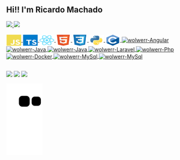 ## Hi!! I'm Ricardo Machado
 <div>
  <a href="https://github.com/wolwerr">
  <img height="180em" src="https://github-readme-stats.vercel.app/api?username=wolwerr&theme=blue-green"/>
  <img height="180em" src="https://github-readme-stats.vercel.app/api/top-langs/?username=wolwerr&layout=compact&langs_count=7&theme=blue-green"/>
</div>
<div style="display: inline_block"><br>
  <img align="center" alt="wolwerr-Js" height="30" width="40" src="https://raw.githubusercontent.com/devicons/devicon/master/icons/javascript/javascript-plain.svg">
  <img align="center" alt="wolwerr-Ts" height="30" width="40" src="https://raw.githubusercontent.com/devicons/devicon/master/icons/typescript/typescript-plain.svg">
  <img align="center" alt="wolwerr-React" height="30" width="40" src="https://raw.githubusercontent.com/devicons/devicon/master/icons/react/react-original.svg">
  <img align="center" alt="wolwerr-HTML" height="30" width="40" src="https://raw.githubusercontent.com/devicons/devicon/master/icons/html5/html5-original.svg">
  <img align="center" alt="wolwerr-CSS" height="30" width="40" src="https://raw.githubusercontent.com/devicons/devicon/master/icons/css3/css3-original.svg">
  <img align="center" alt="wolwerr-Python" height="30" width="40" src="https://raw.githubusercontent.com/devicons/devicon/master/icons/python/python-original.svg">
  <img align="center" alt="wolwerr-Csharp" height="30" width="40" src="https://raw.githubusercontent.com/devicons/devicon/master/icons/c/c-original.svg">
  <img align="center" alt="wolwerr-Angular" height="30" width="30" src="https://i.imgur.com/7Ddf1ZO.png">
  <img align="center" alt="wolwerr-Java" height="30" width="30" src="https://i.imgur.com/lcexh9M.png">
  <img align="center" alt="wolwerr-Java" height="30" width="40" src="https://i.imgur.com/kWIvhoB.png">
 <img align="center" alt="wolwerr-Laravel" height="30" width="40" src="https://i.imgur.com/qWHa1mL.png">
 <img align="center" alt="wolwerr-Php" height="30" width="40" src=https://i.imgur.com/eWcYQfi.png>
 <img align="center" alt="wolwerr-Docker" height="30" width="40" src="https://i.imgur.com/BsbdHTN.png">
 <img align="center" alt="wolwerr-MySql" height="30" width="40" src="https://i.imgur.com/G8JdM0k.png">
 <img align="center" alt="wolwerr-MySql" height="30" width="40" src="https://i.imgur.com/Q5CMCe8.png">
 
 
  </div>
 
  ##
 
<div> 
 <a href="https://www.linkedin.com/in/ricardolmachado/" target="_blank"><img src="https://img.shields.io/badge/-LinkedIn-%230077B5?style=for-the-badge&logo=linkedin&logoColor=white" target="_blank"></a>
   <a href="https://instagram.com/wolwer" target="_blank"><img src="https://img.shields.io/badge/-Instagram-%23E4405F?style=for-the-badge&logo=instagram&logoColor=white" target="_blank"></a> 	 
  <a href = "mailto:ricardo@dtmm.com.br"><img src="https://img.shields.io/badge/-Gmail-%23333?style=for-the-badge&logo=gmail&logoColor=white" target="_blank"></a>
   
 
  ![Snake animation](https://github.com/rafaballerini/rafaballerini/blob/output/github-contribution-grid-snake.svg)
 
</div>
  
